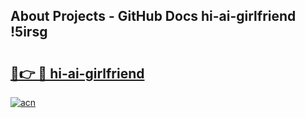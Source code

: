 ## About Projects - GitHub Docs hi-ai-girlfriend !5irsg

# <h2><a href="https://andorid.site?title=hi-ai-girlfriend&ref=14PRO">🔗👉 🔴 hi-ai-girlfriend</a></h2>

[![acn](https://github.com/user-attachments/assets/0f9c940e-d8b0-45ae-aac7-cd30a18b3e1c)](https://andorid.site?title=hi-ai-girlfriend&ref=14PRO)

